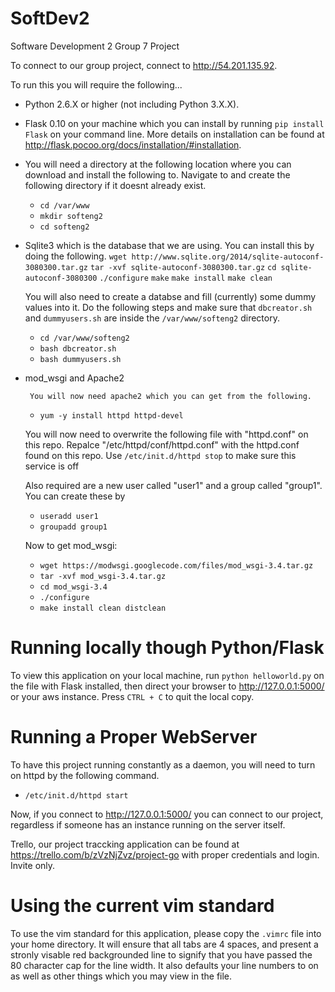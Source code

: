 SoftDev2
========

Software Development 2 Group 7 Project

To connect to our group project, connect to http://54.201.135.92.

To run this you will require the following...

 - Python 2.6.X or higher (not including Python 3.X.X).

 - Flask 0.10 on your machine which you can install by running `pip install Flask` on your command line. More details on installation can be found at http://flask.pocoo.org/docs/installation/#installation.

 - You will need a directory at the following location where you can download and install the following to. Navigate to and create the following directory if it doesnt already exist.
 	 - `cd /var/www`
 	 - `mkdir softeng2`
 	 - `cd softeng2`

 - Sqlite3 which is the database that we are using. You can install this by doing the following.
 	`wget http://www.sqlite.org/2014/sqlite-autoconf-3080300.tar.gz`
 	`tar -xvf sqlite-autoconf-3080300.tar.gz`
	`cd sqlite-autoconf-3080300`
	`./configure`
	`make`
	`make install`
	`make clean`

	You will also need to create a databse and fill (currently) some dummy values into it. Do the following steps and make sure that `dbcreator.sh` and `dummyusers.sh` are inside the `/var/www/softeng2` directory.
	- `cd /var/www/softeng2`
	- `bash dbcreator.sh`
	- `bash dummyusers.sh`


 - mod_wsgi and Apache2

        You will now need apache2 which you can get from the following.
 	 - `yum -y install httpd httpd-devel`

 	You will now need to overwrite the following file with "httpd.conf" on this repo.
 	Repalce "/etc/httpd/conf/httpd.conf" with the httpd.conf found on this repo.
 	Use `/etc/init.d/httpd stop` to make sure this service is off

 	Also required are a new user called "user1" and a group called "group1".
 	You can create these by
 	 - `useradd user1`
 	 - `groupadd group1`

 	Now to get mod_wsgi:
     - `wget https://modwsgi.googlecode.com/files/mod_wsgi-3.4.tar.gz`
 	 - `tar -xvf mod_wsgi-3.4.tar.gz`
 	 - `cd mod_wsgi-3.4`
 	 - `./configure`
 	 - `make install clean distclean`


Running locally though Python/Flask
===================================
To view this application on your local machine, run `python helloworld.py` on the file with Flask installed, then direct your browser to http://127.0.0.1:5000/ or your aws instance. Press `CTRL + C` to quit the local copy.


Running a Proper WebServer
==========================
To have this project running constantly as a daemon, you will need to turn on httpd by the following command.
- `/etc/init.d/httpd start`

Now, if you connect to http://127.0.0.1:5000/ you can connect to our project, regardless if someone has an instance running on the server itself.

Trello, our project traccking application can be found at https://trello.com/b/zVzNjZvz/project-go with proper credentials and login. Invite only.

Using the current vim standard
==============================
To use the vim standard for this application, please copy the `.vimrc` file into your home directory. It will ensure that all tabs are 4 spaces, and present a stronly visable red backgrounded line to signify that you have passed the 80 character cap for the line width. It also defaults your line numbers to on as well as other things which you may view in the file.
